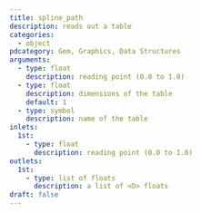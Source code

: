 ```yaml
---
title: spline_path
description: reads out a table
categories:
  - object
pdcategory: Gem, Graphics, Data Structures
arguments:
  - type: float
    description: reading point (0.0 to 1.0)
  - type: float
    description: dimensions of the table
    default: 1
  - type: symbol
    description: name of the table
inlets:
  1st:
    - type: float
      description: reading point (0.0 to 1.0)
outlets:
  1st:
    - type: list of floats
      description: a list of <D> floats
draft: false
---
```

